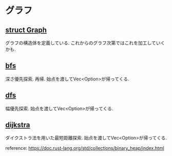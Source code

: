 # グラフ

## [struct Graph](./graph.rs)

グラフの構造体を定義している.
これからのグラフ次第ではこれを加工していくかも.

## [bfs](./bfs.rs)

深さ優先探索.  再帰.
始点を渡してVec<Option<i64>>が帰ってくる.

## [dfs](./dfs.rs)

幅優先探索.
始点を渡してVec<Option<i64>>が帰ってくる.

## [dijkstra](./dijkstra.rs)

ダイクストラ法を用いた最短距離探索.
始点を渡してVec<Option<i64>>が帰ってくる.

reference: https://doc.rust-lang.org/std/collections/binary_heap/index.html